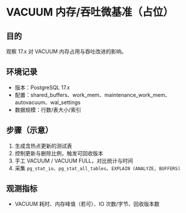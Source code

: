 # VACUUM 内存/吞吐微基准（占位）

## 目的

观察 17.x 对 VACUUM 内存占用与吞吐改进的影响。

## 环境记录

- 版本：PostgreSQL 17.x
- 配置：shared_buffers、work_mem、maintenance_work_mem、autovacuum、wal_settings
- 数据规模：行数/表大小/索引

## 步骤（示意）

1. 生成含热点更新的测试表
2. 控制更新与删除比例，触发可回收版本
3. 手工 VACUUM / VACUUM FULL，对比统计与时间
4. 采集 `pg_stat_io`、`pg_stat_all_tables`、`EXPLAIN (ANALYZE, BUFFERS)`

## 观测指标

- VACUUM 耗时、内存峰值（若可）、IO 次数/字节、回收版本数
